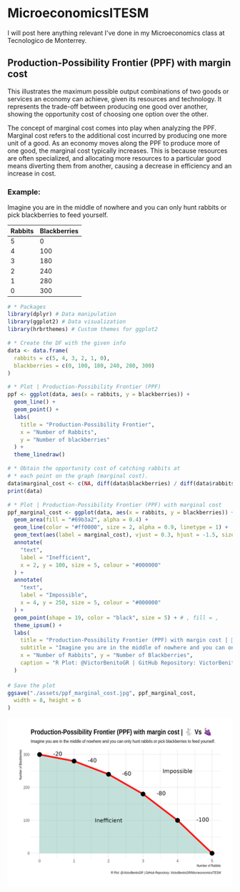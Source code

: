 # MicroeconomicsITESM
I will post here anything relevant I've done in my Microeconomics class at Tecnologico de Monterrey.

## Production-Possibility Frontier (PPF) with margin cost
This illustrates the maximum possible output combinations of two goods or services an economy can achieve, given its resources and technology. It represents the trade-off between producing one good over another, showing the opportunity cost of choosing one option over the other.

The concept of marginal cost comes into play when analyzing the PPF. Marginal cost refers to the additional cost incurred by producing one more unit of a good. As an economy moves along the PPF to produce more of one good, the marginal cost typically increases. This is because resources are often specialized, and allocating more resources to a particular good means diverting them from another, causing a decrease in efficiency and an increase in cost.

### Example: 
Imagine you are in the middle of nowhere and you can only hunt rabbits or pick blackberries to feed yourself.

| Rabbits | Blackberries |
|---------|--------------|
| 5       | 0            |
| 4       | 100          |
| 3       | 180          |
| 2       | 240          |
| 1       | 280          |
| 0       | 300          |

```r
# * Packages
library(dplyr) # Data manipulation
library(ggplot2) # Data visualization
library(hrbrthemes) # Custom themes for ggplot2
```

```r
# * Create the DF with the given info
data <- data.frame(
  rabbits = c(5, 4, 3, 2, 1, 0),
  blackberries = c(0, 100, 180, 240, 280, 300)
)
```

```r
# * Plot | Production-Possibility Frontier (PPF)
ppf <- ggplot(data, aes(x = rabbits, y = blackberries)) +
  geom_line() +
  geom_point() +
  labs(
    title = "Production-Possibility Frontier",
    x = "Number of Rabbits",
    y = "Number of blackberries"
  ) +
  theme_linedraw()
```

```r
# * Obtain the opportunity cost of catching rabbits at
# * each point on the graph (marginal cost).
data$marginal_cost <- c(NA, diff(data$blackberries) / diff(data$rabbits))
print(data)
```

```r
# * Plot | Production-Possibility Frontier (PPF) with marginal cost
ppf_marginal_cost <- ggplot(data, aes(x = rabbits, y = blackberries)) +
  geom_area(fill = "#69b3a2", alpha = 0.4) +
  geom_line(color = "#ff0000", size = 2, alpha = 0.9, linetype = 1) +
  geom_text(aes(label = marginal_cost), vjust = 0.3, hjust = -1.5, size = 5) +
  annotate(
    "text",
    label = "Inefficient",
    x = 2, y = 100, size = 5, colour = "#000000"
  ) +
  annotate(
    "text",
    label = "Impossible",
    x = 4, y = 250, size = 5, colour = "#000000"
  ) +
  geom_point(shape = 19, color = "black", size = 5) + # , fill = ,
  theme_ipsum() +
  labs(
    title = "Production-Possibility Frontier (PPF) with margin cost | 🐇 Vs 🍇",
    subtitle = "Imagine you are in the middle of nowhere and you can only hunt rabbits or pick blackberries to feed yourself.", # nolint: line_length_linter.
    x = "Number of Rabbits", y = "Number of Blackberries",
    caption = "R Plot: @VictorBenitoGR | GitHub Repository: VictorBenitoGR/MicroeconomicsITESM", # nolint: line_length_linter.
  )

# Save the plot
ggsave("./assets/ppf_marginal_cost.jpg", ppf_marginal_cost,
  width = 8, height = 6
)
```

![PPF with margin cost](./assets/ppf_marginal_cost.jpg)